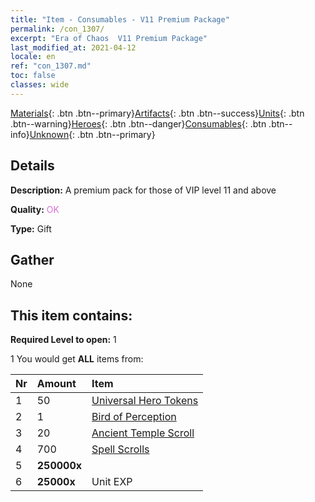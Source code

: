 ```yaml
---
title: "Item - Consumables - V11 Premium Package"
permalink: /con_1307/
excerpt: "Era of Chaos  V11 Premium Package"
last_modified_at: 2021-04-12
locale: en
ref: "con_1307.md"
toc: false
classes: wide
---
```

 [Materials](/Items/){: .btn .btn--primary}[Artifacts](/Items/Artifacts/){: .btn .btn--success}[Units](/Items/Units/){: .btn .btn--warning}[Heroes](/Items/Heroes/){: .btn .btn--danger}[Consumables](/Items/Consumables/){: .btn .btn--info}[Unknown](/Items/Unknown/){: .btn .btn--primary}

## Details
 **Description:** A premium pack for those of VIP level 11 and above

 **Quality:** <span style="color: #DA70D6">OK</span>

 **Type:** Gift

## Gather

  None

## This item contains:

 **Required Level to open:** 1

 1 You would get **ALL** items  from:

  | Nr | Amount |     Item    |
  |:---|:-------|:------------|
  | 1 | 50 | [Universal Hero Tokens](/Items/her_358/) | 
  | 2 | 1 | [Bird of Perception](/Items/art_132/) | 
  | 3 | 20 | [Ancient Temple Scroll](/Items/con_697/) | 
  | 4 | 700 | [Spell Scrolls](/Items/con_694/) | 
  | 5 |  **250000x** | <i class="fas fa-coins"/> |  | 
  | 6 |  **25000x** | Unit EXP |  | 
